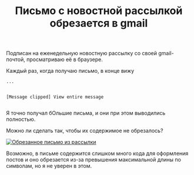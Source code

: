 ﻿---
title: "Письмо с новостной рассылкой обрезается в gmail"
se.owner.user_id: 177596
se.owner.display_name: "Timofei Bondarev"
se.owner.link: "https://ru.meta.stackoverflow.com/users/177596/timofei-bondarev"
se.link: "https://ru.meta.stackoverflow.com/questions/11045/%d0%9f%d0%b8%d1%81%d1%8c%d0%bc%d0%be-%d1%81-%d0%bd%d0%be%d0%b2%d0%be%d1%81%d1%82%d0%bd%d0%be%d0%b9-%d1%80%d0%b0%d1%81%d1%81%d1%8b%d0%bb%d0%ba%d0%be%d0%b9-%d0%be%d0%b1%d1%80%d0%b5%d0%b7%d0%b0%d0%b5%d1%82%d1%81%d1%8f-%d0%b2-gmail"
se.question_id: 11045
se.post_type: question
---
<p>Подписан на еженедельную новостную рассылку со своей gmail-почтой, просматриваю её в браузере.</p>
<p>Каждый раз, когда получаю письмо, в конце вижу</p>
<pre><code>...

[Message clipped]  View entire message
</code></pre>
<p>Я точно получал бОльшие письма, и они при этом выводились полностью.</p>
<p>Можно ли сделать так, чтобы их содержимое не обрезалось?</p>
<p><a href="https://i.stack.imgur.com/JBUXo.png" rel="nofollow noreferrer"><img src="https://i.stack.imgur.com/JBUXo.png" alt="Обрезанное письмо из рассылки" /></a></p>
<p>Возможно, в письме содержится слишком много кода для оформления постов и оно обрезается из-за превышения максимальной длины по символам, но я не уверен в этом.</p>
